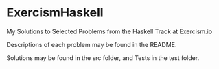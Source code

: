 # ExercismHaskell
My Solutions to Selected Problems from the Haskell Track at Exercism.io 

Descriptions of each problem may be found in the README.

Solutions may be found in the src folder, and Tests in the test folder.
